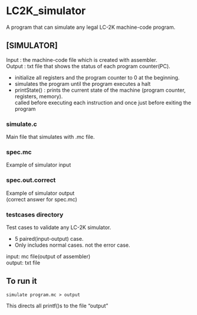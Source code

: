 # LC2K_simulator
A program that can simulate any legal LC-2K machine-code program.

## [SIMULATOR]
Input : the machine-code file which is created with assembler.   
Output : txt file that shows the status of each program counter(PC).   
- initialize all registers and the program counter to 0 at the beginning.
- simulates the program until the program executes a halt
- printState() : prints the current state of the machine (program counter, registers, memory).   
  called before executing each instruction and once just before exiting the program
  
### simulate.c
Main file that simulates with .mc file.

### spec.mc
Example of simulator input

### spec.out.correct
Example of simulator output   
(correct answer for spec.mc)

### testcases directory
Test cases to validate any LC-2K simulator.   
- 5 paired(input-output) case.   
- Only includes normal cases. not the error case.

input: mc file(output of assembler)  
output: txt file

## To run it
```
simulate program.mc > output
```

This directs all printf()s to the file “output”
